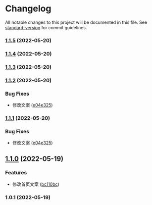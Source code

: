 # Changelog

All notable changes to this project will be documented in this file. See [standard-version](https://github.com/conventional-changelog/standard-version) for commit guidelines.

### [1.1.5](https://github.com/lifenglei/parcel-react/compare/v1.1.4...v1.1.5) (2022-05-20)

### [1.1.4](https://github.com/lifenglei/parcel-react/compare/v1.1.3...v1.1.4) (2022-05-20)

### [1.1.3](https://github.com/lifenglei/parcel-react/compare/v1.1.2...v1.1.3) (2022-05-20)

### [1.1.2](https://github.com/lifenglei/parcel-react/compare/v1.1.0...v1.1.2) (2022-05-20)


### Bug Fixes

* 修改文案 ([e04e325](https://github.com/lifenglei/parcel-react/commit/e04e3254112b83fa9df84375736af66c15377eff))

### [1.1.1](https://github.com/lifenglei/parcel-react/compare/v1.1.0...v1.1.1) (2022-05-20)


### Bug Fixes

* 修改文案 ([e04e325](https://github.com/lifenglei/parcel-react/commit/e04e3254112b83fa9df84375736af66c15377eff))

## [1.1.0](https://github.com/lifenglei/parcel-react/compare/v1.0.1...v1.1.0) (2022-05-19)


### Features

* 修改首页文案 ([bc110bc](https://github.com/lifenglei/parcel-react/commit/bc110bc9e5a4517144ba8dab6b11a682d93c6f1d))

### 1.0.1 (2022-05-19)
